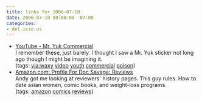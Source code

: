 ```yaml
---
title: links for 2006-07-10
date: 2006-07-10 00:00:00 -07:00
categories:
- del.icio.us
---
```


<ul class="delicious">
	<li>
		<div class="delicious-link"><a href="http://www.youtube.com/watch?v=hHkT4peQdbs">YouTube - Mr. Yuk Commercial</a></div>
		<div class="delicious-extended">I remember these, just barely. I thought I saw a Mr. Yuk sticker not long ago though I might be imagining it.</div>
		<div class="delicious-tags">(tags: <a href="http://del.icio.us/torrez/via:waxy">via:waxy</a> <a href="http://del.icio.us/torrez/video">video</a> <a href="http://del.icio.us/torrez/youth">youth</a> <a href="http://del.icio.us/torrez/commercial">commercial</a> <a href="http://del.icio.us/torrez/poison">poison</a>)</div>
	</li>
	<li>
		<div class="delicious-link"><a href="http://www.amazon.com/gp/cdp/member-reviews/A2EDCKTCXYM5CB/103-1939207-1188646?ie=UTF8&display=public&page=2">Amazon.com: Profile For Doc Savage: Reviews</a></div>
		<div class="delicious-extended">Andy got me looking at reviewers' history pages. This guy rules. How to date asian women, comic books, and weight-loss programs.</div>
		<div class="delicious-tags">(tags: <a href="http://del.icio.us/torrez/amazon">amazon</a> <a href="http://del.icio.us/torrez/comics">comics</a> <a href="http://del.icio.us/torrez/reviews">reviews</a>)</div>
	</li>
</ul>
